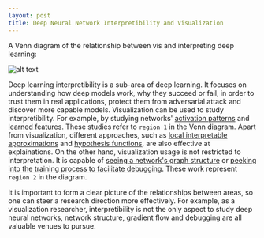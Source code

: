 ```yaml
---
layout: post
title: Deep Neural Network Interpretibility and Visualization
---
```


A Venn diagram of the relationship between vis and interpreting deep learning:

![alt text](https://raw.githubusercontent.com/snie2012/snie2012.github.io/master/blog/assets/venn.png)

Deep learning interpretibility is a sub-area of deep learning. It focuses on understanding how deep models work, why they succeed or fail, in order to trust them in real applications, protect them from adversarial attack and discover more capable models. Visualization can be used to study interpretibility. For example, by studying networks' [activation patterns]((http://www.cs.rug.nl/~alext/PAPERS/VAST16/paper.pdf)) and [learned features](https://distill.pub/2017/feature-visualization/). These studies refer to `region 1` in the Venn diagram. Apart from visualization, different approaches, such as [local interpretable approximations](https://github.com/marcotcr/lime) and [hypothesis functions](http://sellam.me/assets/papers/sellam-sysML.pdf), are also effective at explainations. On the other hand, visualization usage is not restricted to interpretation. It is capable of [seeing a network's graph structure](https://idl.cs.washington.edu/files/2018-TensorFlowGraph-VAST.pdf) or [peeking into the training process to facilitate debugging](http://ieeexplore.ieee.org/document/8019879/). These work represent `region 2` in the diagram.

It is important to form a clear picture of the relationships between areas, so one can steer a research direction more effectively. For example, as a visualization researcher, interpretibility is not the only aspect to study deep neural networks, network structure, gradient flow and debugging are all valuable venues to pursue.